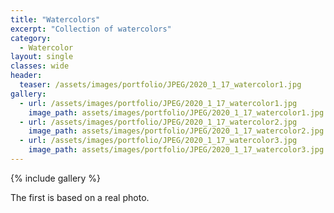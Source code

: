 ```yaml
---
title: "Watercolors"
excerpt: "Collection of watercolors"
category:
  - Watercolor
layout: single
classes: wide
header:
  teaser: /assets/images/portfolio/JPEG/2020_1_17_watercolor1.jpg
gallery:
  - url: /assets/images/portfolio/JPEG/2020_1_17_watercolor1.jpg
    image_path: assets/images/portfolio/JPEG/2020_1_17_watercolor1.jpg
  - url: /assets/images/portfolio/JPEG/2020_1_17_watercolor2.jpg
    image_path: assets/images/portfolio/JPEG/2020_1_17_watercolor2.jpg
  - url: /assets/images/portfolio/JPEG/2020_1_17_watercolor3.jpg
    image_path: assets/images/portfolio/JPEG/2020_1_17_watercolor3.jpg
---
```


{% include gallery %}

The first is based on a real photo.
